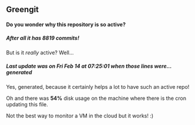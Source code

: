 ## Greengit

#### Do you wonder why this repository is so active?

##### After all it has 8819 commits!

But is it *really* active? Well...

##### Last update was on Fri Feb 14 at 07:25:01 when those lines were... generated

Yes, generated, because it certainly helps a lot to have such an active repo!

Oh and there was **54%** disk usage on the machine
where there is the cron updating this file.

Not the best way to monitor a VM in the cloud but it works! :)
